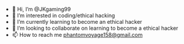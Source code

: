 - 👋 Hi, I’m @JKgaming99
- 👀 I’m interested in coding/ethical hacking
- 🌱 I’m currently learning to become an ethical hacker
- 💞️ I’m looking to collaborate on learning to become a ethical hacker
- 📫 How to reach me phantomvoyage158@gmail.com
<!---
JKgaming99/JKgaming99 is a ✨ special ✨ repository because its `README.md` (this file) appears on your GitHub profile.
You can click the Preview link to take a look at your changes.
--->
